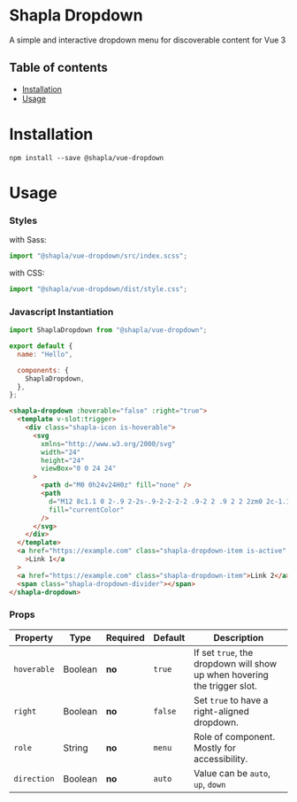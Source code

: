 # Shapla Dropdown

A simple and interactive dropdown menu for discoverable content for Vue 3

## Table of contents

- [Installation](#installation)
- [Usage](#usage)

# Installation

```
npm install --save @shapla/vue-dropdown
```

# Usage

### Styles

with Sass:

```js
import "@shapla/vue-dropdown/src/index.scss";
```

with CSS:

```js
import "@shapla/vue-dropdown/dist/style.css";
```

### Javascript Instantiation

```js
import ShaplaDropdown from "@shapla/vue-dropdown";

export default {
  name: "Hello",

  components: {
    ShaplaDropdown,
  },
};
```

```html
<shapla-dropdown :hoverable="false" :right="true">
  <template v-slot:trigger>
    <div class="shapla-icon is-hoverable">
      <svg
        xmlns="http://www.w3.org/2000/svg"
        width="24"
        height="24"
        viewBox="0 0 24 24"
      >
        <path d="M0 0h24v24H0z" fill="none" />
        <path
          d="M12 8c1.1 0 2-.9 2-2s-.9-2-2-2-2 .9-2 2 .9 2 2 2zm0 2c-1.1 0-2 .9-2 2s.9 2 2 2 2-.9 2-2-.9-2-2-2zm0 6c-1.1 0-2 .9-2 2s.9 2 2 2 2-.9 2-2-.9-2-2-2z"
          fill="currentColor"
        />
      </svg>
    </div>
  </template>
  <a href="https://example.com" class="shapla-dropdown-item is-active"
    >Link 1</a
  >
  <a href="https://example.com" class="shapla-dropdown-item">Link 2</a>
  <span class="shapla-dropdown-divider"></span>
</shapla-dropdown>
```

### Props

| Property    | Type    | Required | Default | Description                                                              |
|-------------|---------|----------|---------|--------------------------------------------------------------------------|
| `hoverable` | Boolean | **no**   | `true`  | If set `true`, the dropdown will show up when hovering the trigger slot. |
| `right`     | Boolean | **no**   | `false` | Set `true` to have a right-aligned dropdown.                             |
| `role`      | String  | **no**   | `menu`  | Role of component. Mostly for accessibility.                             |
| `direction` | Boolean | **no**   | `auto`  | Value can be `auto`, `up`, `down`                                        |

